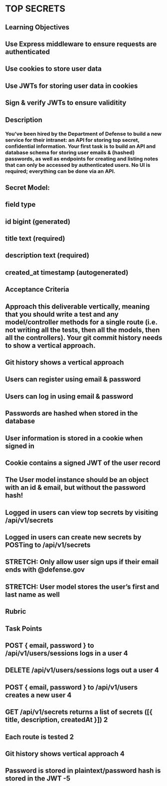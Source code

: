 # TOP SECRETS

## Learning Objectives

## Use Express middleware to ensure requests are authenticated

## Use cookies to store user data

## Use JWTs for storing user data in cookies

## Sign & verify JWTs to ensure validitity

## Description

### You’ve been hired by the Department of Defense to build a new service for their intranet: an API for storing top secret, confidential information. Your first task is to build an API and database schema for storing user emails & (hashed) passwords, as well as endpoints for creating and listing notes that can only be accessed by authenticated users. No UI is required; everything can be done via an API.

## Secret Model:

## field type

## id bigint (generated)

## title text (required)

## description text (required)

## created_at timestamp (autogenerated)

## Acceptance Criteria

## Approach this deliverable vertically, meaning that you should write a test and any model/controller methods for a single route (i.e. not writing all the tests, then all the models, then all the controllers). Your git commit history needs to show a vertical approach.

## Git history shows a vertical approach

## Users can register using email & password

## Users can log in using email & password

## Passwords are hashed when stored in the database

## User information is stored in a cookie when signed in

## Cookie contains a signed JWT of the user record

## The User model instance should be an object with an id & email, but without the password hash!

## Logged in users can view top secrets by visiting /api/v1/secrets

## Logged in users can create new secrets by POSTing to /api/v1/secrets

## STRETCH: Only allow user sign ups if their email ends with @defense.gov

## STRETCH: User model stores the user’s first and last name as well

## Rubric

## Task Points

## POST { email, password } to /api/v1/users/sessions logs in a user 4

## DELETE /api/v1/users/sessions logs out a user 4

## POST { email, password } to /api/v1/users creates a new user 4

## GET /api/v1/secrets returns a list of secrets ([{ title, description, createdAt }]) 2

## Each route is tested 2

## Git history shows vertical approach 4

## Password is stored in plaintext/password hash is stored in the JWT -5
